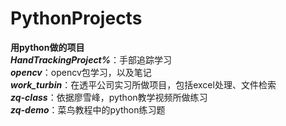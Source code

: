 # PythonProjects
**用python做的项目**  
***HandTrackingProject%***：手部追踪学习  
***opencv***：opencv包学习，以及笔记  
***work_turbin***：在透平公司实习所做项目，包括excel处理、文件检索  
***zq-class***：依据廖雪峰，python教学视频所做练习  
***zq-demo***：菜鸟教程中的python练习题  
